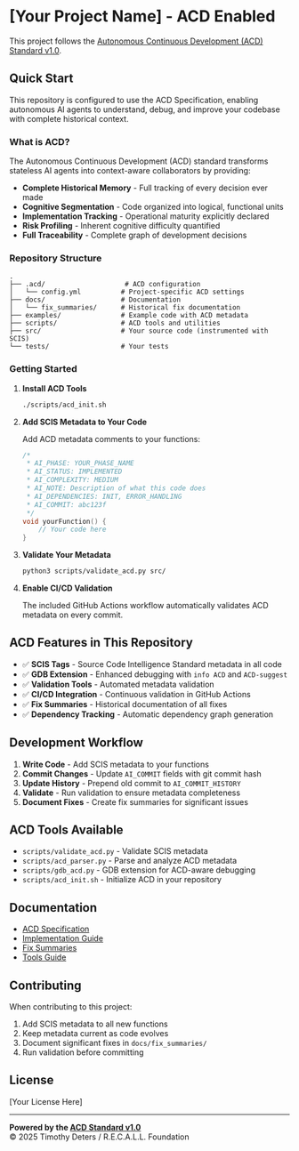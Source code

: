 # [Your Project Name] - ACD Enabled

This project follows the [Autonomous Continuous Development (ACD) Standard v1.0](https://github.com/R-E-C-A-L-L-Foundation/Autonomous-Continuous-Development-ACD-Standard-Specification).

## Quick Start

This repository is configured to use the ACD Specification, enabling autonomous AI agents to understand, debug, and improve your codebase with complete historical context.

### What is ACD?

The Autonomous Continuous Development (ACD) standard transforms stateless AI agents into context-aware collaborators by providing:
- **Complete Historical Memory** - Full tracking of every decision ever made
- **Cognitive Segmentation** - Code organized into logical, functional units
- **Implementation Tracking** - Operational maturity explicitly declared
- **Risk Profiling** - Inherent cognitive difficulty quantified
- **Full Traceability** - Complete graph of development decisions

### Repository Structure

```
.
├── .acd/                    # ACD configuration
│   └── config.yml          # Project-specific ACD settings
├── docs/                   # Documentation
│   └── fix_summaries/      # Historical fix documentation
├── examples/               # Example code with ACD metadata
├── scripts/                # ACD tools and utilities
├── src/                    # Your source code (instrumented with SCIS)
└── tests/                  # Your tests
```

### Getting Started

1. **Install ACD Tools**
   ```bash
   ./scripts/acd_init.sh
   ```

2. **Add SCIS Metadata to Your Code**
   
   Add ACD metadata comments to your functions:
   ```cpp
   /*
    * AI_PHASE: YOUR_PHASE_NAME
    * AI_STATUS: IMPLEMENTED
    * AI_COMPLEXITY: MEDIUM
    * AI_NOTE: Description of what this code does
    * AI_DEPENDENCIES: INIT, ERROR_HANDLING
    * AI_COMMIT: abc123f
    */
   void yourFunction() {
       // Your code here
   }
   ```

3. **Validate Your Metadata**
   ```bash
   python3 scripts/validate_acd.py src/
   ```

4. **Enable CI/CD Validation**
   
   The included GitHub Actions workflow automatically validates ACD metadata on every commit.

## ACD Features in This Repository

- ✅ **SCIS Tags** - Source Code Intelligence Standard metadata in all code
- ✅ **GDB Extension** - Enhanced debugging with `info ACD` and `ACD-suggest`
- ✅ **Validation Tools** - Automated metadata validation
- ✅ **CI/CD Integration** - Continuous validation in GitHub Actions
- ✅ **Fix Summaries** - Historical documentation of all fixes
- ✅ **Dependency Tracking** - Automatic dependency graph generation

## Development Workflow

1. **Write Code** - Add SCIS metadata to your functions
2. **Commit Changes** - Update `AI_COMMIT` fields with git commit hash
3. **Update History** - Prepend old commit to `AI_COMMIT_HISTORY`
4. **Validate** - Run validation to ensure metadata completeness
5. **Document Fixes** - Create fix summaries for significant issues

## ACD Tools Available

- `scripts/validate_acd.py` - Validate SCIS metadata
- `scripts/acd_parser.py` - Parse and analyze ACD metadata
- `scripts/gdb_acd.py` - GDB extension for ACD-aware debugging
- `scripts/acd_init.sh` - Initialize ACD in your repository

## Documentation

- [ACD Specification](https://github.com/R-E-C-A-L-L-Foundation/Autonomous-Continuous-Development-ACD-Standard-Specification)
- [Implementation Guide](docs/IMPLEMENTATION_GUIDE.md)
- [Fix Summaries](docs/fix_summaries/)
- [Tools Guide](https://github.com/R-E-C-A-L-L-Foundation/Autonomous-Continuous-Development-ACD-Standard-Specification/blob/main/docs/TOOLS_GUIDE.md)

## Contributing

When contributing to this project:
1. Add SCIS metadata to all new functions
2. Keep metadata current as code evolves
3. Document significant fixes in `docs/fix_summaries/`
4. Run validation before committing

## License

[Your License Here]

---

**Powered by the [ACD Standard v1.0](https://github.com/R-E-C-A-L-L-Foundation/Autonomous-Continuous-Development-ACD-Standard-Specification)**  
© 2025 Timothy Deters / R.E.C.A.L.L. Foundation

